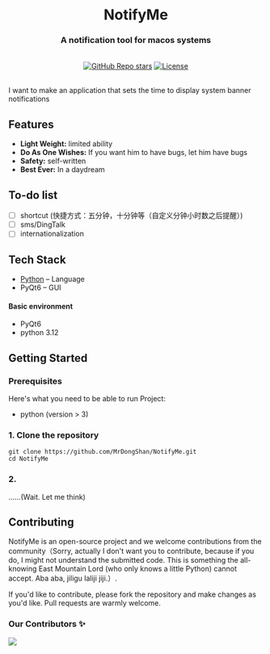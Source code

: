 <div align="center">
  <h1 align="center">NotifyMe</h1>
  <h3>A notification tool for macos systems</h3>
</div>

<br/>

<div align="center">
  <a href="https://github.com/MrDongShan/NotifyMe/stargazers"><img alt="GitHub Repo stars" src="https://img.shields.io/github/stars/MrDongShan/NotifyMe"></a>
  <a href="https://github.com/MrDongShan/NotifyMe/blob/main/LICENSE"><img alt="License" src="https://img.shields.io/badge/license-LGPL-brightgreen"></a>
</div>

<br/>

I want to make an application that sets the time to display system banner notifications

## Features

- **Light Weight:** limited ability
- **Do As One Wishes:** If you want him to have bugs, let him have bugs
- **Safety:** self-written
- **Best Ever:** In a daydream

## To-do list

- [ ] shortcut (快捷方式：五分钟，十分钟等（自定义分钟小时数之后提醒）)
- [ ] sms/DingTalk
- [ ] internationalization

## Tech Stack

- [Python](https://www.python.org/) – Language
- PyQt6 – GUI

#### Basic environment

- PyQt6
- python 3.12

## Getting Started

### Prerequisites

Here's what you need to be able to run Project:

- python (version > 3)

### 1. Clone the repository

```shell
git clone https://github.com/MrDongShan/NotifyMe.git
cd NotifyMe
```

### 2.

......(Wait. Let me think)

## Contributing

NotifyMe is an open-source project and we welcome contributions from the community（Sorry, actually I don't want you to contribute, because if you do, I might not understand the submitted code. This is
something the all-knowing East Mountain Lord (who only knows a little Python) cannot accept. Aba aba, jiligu laliji jiji.）.

If you'd like to contribute, please fork the repository and make changes as you'd like. Pull requests are warmly welcome.

### Our Contributors ✨

<a href="https://github.com/MrDongShan/NotifyMe/graphs/contributors">
  <img src="https://contrib.rocks/image?repo=MrDongShan/NotifyMe" />
</a>
